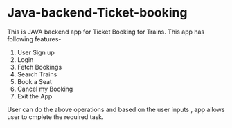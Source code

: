 # Java-backend-Ticket-booking


This is JAVA backend app for Ticket Booking for Trains.
This app has following features-
1. User Sign up
2. Login
3. Fetch Bookings
4. Search Trains
5. Book a Seat
6. Cancel my Booking
7. Exit the App

User can do the above operations and based on the user inputs , app allows user to cmplete the required task.
